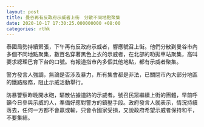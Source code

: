 ```yaml
---
layout: post
title: 曼谷再有反政府示威者上街　分散不同地點聚集
date: 2020-10-17 17:30:25.000000000 +08:00
categories: rthk
---
```


泰國局勢持續緊張，下午再有反政府示威者，響應號召上街。他們分散到曼谷市內多個不同地點聚集，數百名穿著黑色上衣的示威者，在北部的叻拋車站聚集，高叫要求總理巴育下台的口號。有報道指市內多個其他地點，都有示威者聚集。

警方發言人強調，無論是否涉及暴力，所有集會都是非法，已關閉市內大部分地區的鐵路服務，阻止示威活動舉行。

防暴警察昨晚開水砲，驅散佔據道路的示威者。號召民眾繼續上街的團體，早前呼籲今日參與示威的人，準備好應對警方的鎮壓手段。政府發言人就表示，情況持續落去，任何一方都不會贏或輸，只會令國家受損，又說政府希望示威者保持和平，不要集結。
